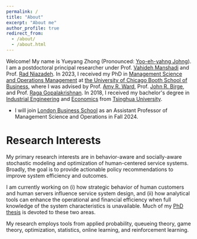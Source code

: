 ```yaml
---
permalink: /
title: "About"
excerpt: "About me"
author_profile: true
redirect_from: 
  - /about/
  - /about.html
---
```


Welcome! My name is Yueyang Zhong (Pronounced: [Yoo-eh-yahng Johng](https://translate.google.com/?hl=en&tab=TT&sl=en&tl=zh-CN&text=Yueyang%20Zhong&op=translate)). I am a postdoctoral principal researcher under Prof. [Vahideh Manshadi](https://vahideh-manshadi.com/) and Prof. [Rad Niazadeh](https://faculty.chicagobooth.edu/rad-niazadeh). In 2023, I received my PhD in [Management Science and Operations Management](https://www.chicagobooth.edu/phd/dissertation-areas/management-science-and-operations-management) at [the University of Chicago Booth School of Business](https://www.chicagobooth.edu), where I was advised by Prof. [Amy R. Ward](https://www.chicagobooth.edu/faculty/directory/w/amy-ward), Prof. [John R. Birge](https://www.chicagobooth.edu/faculty/directory/b/john-r-birge), and Prof. [Raga Gopalakrishnan](https://smith.queensu.ca/faculty_and_research/faculty_list/gopalakrishnan-raga.php). In 2018, I received my bachelor's degree in [Industrial Engineering](https://www.ie.tsinghua.edu.cn/eng) and [Economics](https://www.sem.tsinghua.edu.cn/en) from [Tsinghua University](https://www.tsinghua.edu.cn/en). 

- I will join [London Business School](https://www.london.edu/) as an Assistant Professor of Management Science and Operations in Fall 2024.

# Research Interests
My primary research interests are in behavior-aware and socially-aware stochastic modeling and optimization of human-centered service systems. Broadly, the goal is to provide actionable policy recommendations to improve system efficiency and outcomes. 

I am currently working on (i) how strategic behavior of human customers and human servers influence service system design, and (ii) how analytical tools can enhance the operational and financial efficiency when full knowledge of the system characteristics is unavailable. Much of my [PhD thesis](https://yzhong0.github.io/yueyangzhong/files/Dissertation_YueyangZhong_revision.pdf) is devoted to these two areas. 

My research employs tools from applied probability, queueing theory, game theory, optimization, statistics, online learning, and reinforcement learning. 









